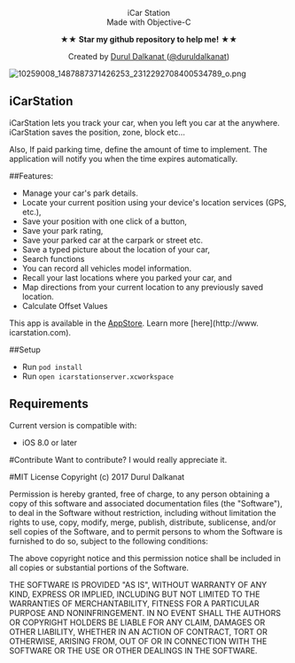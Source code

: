 <p align="center" > iCar Station <br/>Made with Objective-C<p/>
<p align="center" >★★ <b>Star my github repository to help me!</b> ★★</p>
<p align="center" >Created by <a href="http://durul.github.io">Durul Dalkanat </a> (<a href="http://www.twitter.com/duruldalkanat">@duruldalkanat</a>)</p>


![10259008_1487887371426253_2312292708400534789_o.png](quiver-image-url/255CB6979B0BAC42E7DFC759D4A7002E.png)


## iCarStation
iCarStation lets you track your car, when you left you car at the anywhere. iCarStation saves the position, zone, block etc…

Also, If paid parking time, define the amount of time to implement. The application will notify you when the time expires automatically.

##Features:
* Manage your car's park details.
* Locate your current position using your device's location services (GPS, etc.),
* Save your position with one click of a button, 
* Save your park rating,
* Save your parked car at the carpark or street etc.
* Save a typed picture about the location of your car,
* Search functions
* You can record all vehicles model information.
* Recall your last locations where you parked your car, and
* Map directions from your current location to any previously saved location.
* Calculate Offset Values

This app is available in the [AppStore](https://itunes.apple.com/tr/app/icarstation/id720281578?mt=8). Learn more [here](http://www. icarstation.com).



##Setup
* Run ```pod install```
* Run ```open icarstationserver.xcworkspace```

## Requirements
Current version is compatible with:
* iOS 8.0 or later


#Contribute
Want to contribute? I would really appreciate it.


#MIT License
Copyright (c) 2017 Durul Dalkanat

Permission is hereby granted, free of charge, to any person obtaining a copy of this software and associated documentation files (the "Software"), to deal in the Software without restriction, including without limitation the rights to use, copy, modify, merge, publish, distribute, sublicense, and/or sell copies of the Software, and to permit persons to whom the Software is furnished to do so, subject to the following conditions:

The above copyright notice and this permission notice shall be included in all copies or substantial portions of the Software.

THE SOFTWARE IS PROVIDED "AS IS", WITHOUT WARRANTY OF ANY KIND, EXPRESS OR IMPLIED, INCLUDING BUT NOT LIMITED TO THE WARRANTIES OF MERCHANTABILITY, FITNESS FOR A PARTICULAR PURPOSE AND NONINFRINGEMENT. IN NO EVENT SHALL THE AUTHORS OR COPYRIGHT HOLDERS BE LIABLE FOR ANY CLAIM, DAMAGES OR OTHER LIABILITY, WHETHER IN AN ACTION OF CONTRACT, TORT OR OTHERWISE, ARISING FROM, OUT OF OR IN CONNECTION WITH THE SOFTWARE OR THE USE OR OTHER DEALINGS IN THE SOFTWARE.